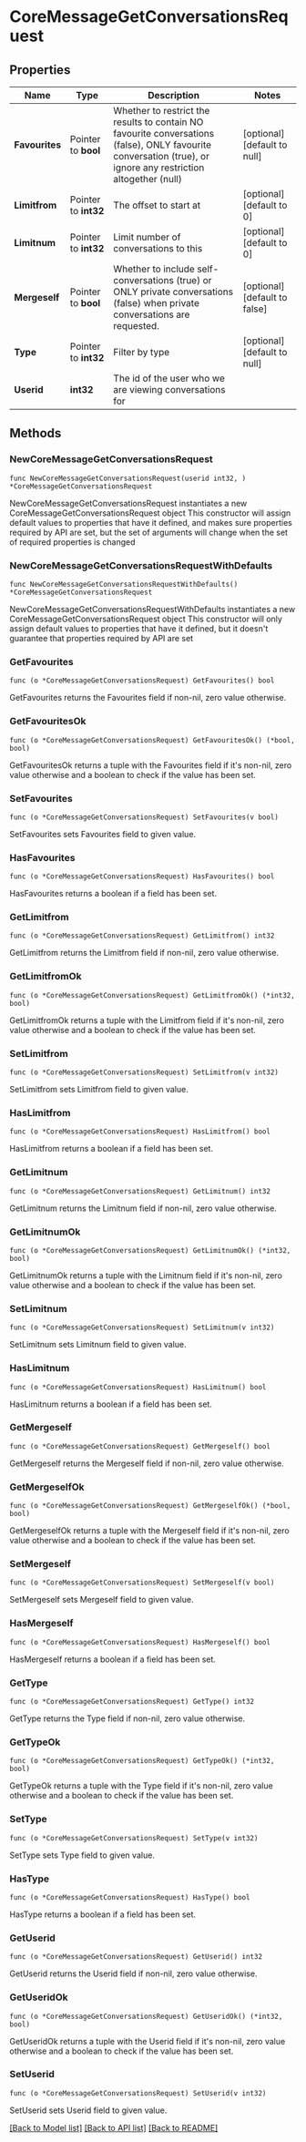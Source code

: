 # CoreMessageGetConversationsRequest

## Properties

Name | Type | Description | Notes
------------ | ------------- | ------------- | -------------
**Favourites** | Pointer to **bool** | Whether to restrict the results to contain NO favourite                 conversations (false), ONLY favourite conversation (true), or ignore any restriction altogether (null) | [optional] [default to null]
**Limitfrom** | Pointer to **int32** | The offset to start at | [optional] [default to 0]
**Limitnum** | Pointer to **int32** | Limit number of conversations to this | [optional] [default to 0]
**Mergeself** | Pointer to **bool** | Whether to include self-conversations (true) or ONLY private                     conversations (false) when private conversations are requested. | [optional] [default to false]
**Type** | Pointer to **int32** | Filter by type | [optional] [default to null]
**Userid** | **int32** | The id of the user who we are viewing conversations for | 

## Methods

### NewCoreMessageGetConversationsRequest

`func NewCoreMessageGetConversationsRequest(userid int32, ) *CoreMessageGetConversationsRequest`

NewCoreMessageGetConversationsRequest instantiates a new CoreMessageGetConversationsRequest object
This constructor will assign default values to properties that have it defined,
and makes sure properties required by API are set, but the set of arguments
will change when the set of required properties is changed

### NewCoreMessageGetConversationsRequestWithDefaults

`func NewCoreMessageGetConversationsRequestWithDefaults() *CoreMessageGetConversationsRequest`

NewCoreMessageGetConversationsRequestWithDefaults instantiates a new CoreMessageGetConversationsRequest object
This constructor will only assign default values to properties that have it defined,
but it doesn't guarantee that properties required by API are set

### GetFavourites

`func (o *CoreMessageGetConversationsRequest) GetFavourites() bool`

GetFavourites returns the Favourites field if non-nil, zero value otherwise.

### GetFavouritesOk

`func (o *CoreMessageGetConversationsRequest) GetFavouritesOk() (*bool, bool)`

GetFavouritesOk returns a tuple with the Favourites field if it's non-nil, zero value otherwise
and a boolean to check if the value has been set.

### SetFavourites

`func (o *CoreMessageGetConversationsRequest) SetFavourites(v bool)`

SetFavourites sets Favourites field to given value.

### HasFavourites

`func (o *CoreMessageGetConversationsRequest) HasFavourites() bool`

HasFavourites returns a boolean if a field has been set.

### GetLimitfrom

`func (o *CoreMessageGetConversationsRequest) GetLimitfrom() int32`

GetLimitfrom returns the Limitfrom field if non-nil, zero value otherwise.

### GetLimitfromOk

`func (o *CoreMessageGetConversationsRequest) GetLimitfromOk() (*int32, bool)`

GetLimitfromOk returns a tuple with the Limitfrom field if it's non-nil, zero value otherwise
and a boolean to check if the value has been set.

### SetLimitfrom

`func (o *CoreMessageGetConversationsRequest) SetLimitfrom(v int32)`

SetLimitfrom sets Limitfrom field to given value.

### HasLimitfrom

`func (o *CoreMessageGetConversationsRequest) HasLimitfrom() bool`

HasLimitfrom returns a boolean if a field has been set.

### GetLimitnum

`func (o *CoreMessageGetConversationsRequest) GetLimitnum() int32`

GetLimitnum returns the Limitnum field if non-nil, zero value otherwise.

### GetLimitnumOk

`func (o *CoreMessageGetConversationsRequest) GetLimitnumOk() (*int32, bool)`

GetLimitnumOk returns a tuple with the Limitnum field if it's non-nil, zero value otherwise
and a boolean to check if the value has been set.

### SetLimitnum

`func (o *CoreMessageGetConversationsRequest) SetLimitnum(v int32)`

SetLimitnum sets Limitnum field to given value.

### HasLimitnum

`func (o *CoreMessageGetConversationsRequest) HasLimitnum() bool`

HasLimitnum returns a boolean if a field has been set.

### GetMergeself

`func (o *CoreMessageGetConversationsRequest) GetMergeself() bool`

GetMergeself returns the Mergeself field if non-nil, zero value otherwise.

### GetMergeselfOk

`func (o *CoreMessageGetConversationsRequest) GetMergeselfOk() (*bool, bool)`

GetMergeselfOk returns a tuple with the Mergeself field if it's non-nil, zero value otherwise
and a boolean to check if the value has been set.

### SetMergeself

`func (o *CoreMessageGetConversationsRequest) SetMergeself(v bool)`

SetMergeself sets Mergeself field to given value.

### HasMergeself

`func (o *CoreMessageGetConversationsRequest) HasMergeself() bool`

HasMergeself returns a boolean if a field has been set.

### GetType

`func (o *CoreMessageGetConversationsRequest) GetType() int32`

GetType returns the Type field if non-nil, zero value otherwise.

### GetTypeOk

`func (o *CoreMessageGetConversationsRequest) GetTypeOk() (*int32, bool)`

GetTypeOk returns a tuple with the Type field if it's non-nil, zero value otherwise
and a boolean to check if the value has been set.

### SetType

`func (o *CoreMessageGetConversationsRequest) SetType(v int32)`

SetType sets Type field to given value.

### HasType

`func (o *CoreMessageGetConversationsRequest) HasType() bool`

HasType returns a boolean if a field has been set.

### GetUserid

`func (o *CoreMessageGetConversationsRequest) GetUserid() int32`

GetUserid returns the Userid field if non-nil, zero value otherwise.

### GetUseridOk

`func (o *CoreMessageGetConversationsRequest) GetUseridOk() (*int32, bool)`

GetUseridOk returns a tuple with the Userid field if it's non-nil, zero value otherwise
and a boolean to check if the value has been set.

### SetUserid

`func (o *CoreMessageGetConversationsRequest) SetUserid(v int32)`

SetUserid sets Userid field to given value.



[[Back to Model list]](../README.md#documentation-for-models) [[Back to API list]](../README.md#documentation-for-api-endpoints) [[Back to README]](../README.md)


